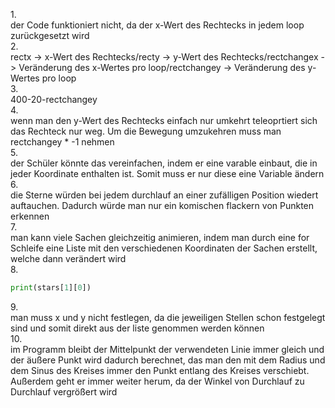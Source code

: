 1.<br>
der Code funktioniert nicht, da der x-Wert des Rechtecks in jedem loop zurückgesetzt wird<br>
2.<br>
rectx -> x-Wert des Rechtecks/recty -> y-Wert des Rechtecks/rectchangex -> Veränderung des x-Wertes pro loop/rectchangey -> Veränderung des y-Wertes pro loop<br>
3.<br>
400-20-rectchangey<br>
4.<br>
wenn man den y-Wert des Rechtecks einfach nur umkehrt teleoprtiert sich das Rechteck nur weg. Um die Bewegung umzukehren muss man rectchangey * -1 nehmen<br>
5.<br>
der Schüler könnte das vereinfachen, indem er eine varable einbaut, die in jeder Koordinate enthalten ist. Somit muss er nur diese eine Variable ändern<br>
6.<br>
die Sterne würden bei jedem durchlauf an einer zufälligen Position wiedert auftauchen. Dadurch würde man nur ein komischen flackern von Punkten erkennen<br>
7.<br>
man kann viele Sachen gleichzeitig animieren, indem man durch eine for Schleife eine Liste mit den verschiedenen Koordinaten der Sachen erstellt, welche dann verändert wird<br>
8.<br>
```python
print(stars[1][0])
```
9.<br>
man muss x und y nicht festlegen, da die jeweiligen Stellen schon festgelegt sind und somit direkt aus der liste genommen werden können<br>
10.<br>
im Programm bleibt der Mittelpunkt der verwendeten Linie immer gleich und der äußere Punkt wird dadurch berechnet, das man den mit dem Radius und dem Sinus des Kreises immer den Punkt entlang des Kreises verschiebt. Außerdem geht er immer weiter herum, da der Winkel von Durchlauf zu Durchlauf vergrößert wird<br>